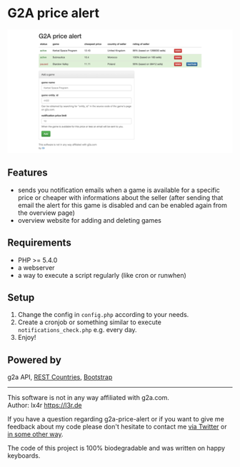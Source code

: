 # G2A price alert
![Screenshot](screenshot.png)

## Features
- sends you notification emails when a game is available for a specific price or cheaper with informations about the seller (after sending that email the alert for this game is disabled and can be enabled again from the overview page)
- overview website for adding and deleting games

## Requirements
- PHP >= 5.4.0
- a webserver
- a way to execute a script regularly (like cron or runwhen)

## Setup
1. Change the config in `config.php` according to your needs.
2. Create a cronjob or something similar to execute `notifications_check.php` e.g. every day.
3. Enjoy!

## Powered by
g2a API, [REST Countries](https://restcountries.eu), [Bootstrap](http://getbootstrap.com)

----
This software is not in any way affiliated with g2a.com.  
Author: lx4r <https://l3r.de>

If you have a question regarding g2a-price-alert or if you want to give me feedback about my code please don't hesitate to contact me [via Twitter](https://twitter.com/lx4r) or [in some other way](https://l3r.de/en/contact).

The code of this project is 100% biodegradable and was written on happy keyboards.